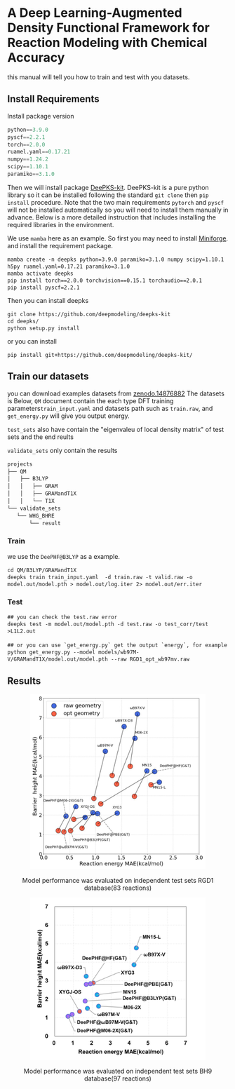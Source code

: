 # A Deep Learning-Augmented Density Functional Framework for Reaction Modeling with Chemical Accuracy

this manual will tell you how to train and test with you datasets.
## Install Requirements
Install package version
```python
python==3.9.0
pyscf==2.2.1
torch==2.0.0
ruamel.yaml==0.17.21
numpy==1.24.2
scipy==1.10.1
paramiko==3.1.0
```
Then we will install package [DeePKS-kit](https://github.com/deepmodeling/deepks-kit).
DeePKS-kit is a pure python library so it can be installed following the standard `git clone` then `pip install` procedure. Note that the two main requirements `pytorch` and `pyscf` will not be installed automatically so you will need to install them manually in advance. Below is a more detailed instruction that includes installing the required libraries in the environment.

We use `mamba` here as an example. So first you may need to install [Miniforge](https://github.com/conda-forge/miniforge). and install the requirement package.
```
mamba create -n deepks python=3.9.0 paramiko=3.1.0 numpy scipy=1.10.1 h5py ruamel.yaml=0.17.21 paramiko=3.1.0
mamba activate deepks
pip install torch==2.0.0 torchvision==0.15.1 torchaudio==2.0.1
pip install pyscf=2.2.1
```
Then you can install deepks
```
git clone https://github.com/deepmodeling/deepks-kit
cd deepks/
python setup.py install
```
or you can install
```
pip install git+https://github.com/deepmodeling/deepks-kit/
```
## Train our datasets
you can download examples datasets from [zenodo.14876882](https://zenodo.org/records/14876882)
The datasets is Below,  `QM` document contain the each type DFT training parameters`train_input.yaml` and datasets path such as `train.raw`, and `get_energy.py` will give you output energy.

`test_sets` also have contain the "eigenvaleu of local density matrix" of test sets and the end reults

`validate_sets` only contain the results

 ```python
projects
├── QM
│   ├── B3LYP
│   │   ├── GRAM
│   │   ├── GRAMandT1X
│   │   └── T1X
└── validate_sets
    └── WHG_BHRE
        └── result
 ```
### Train
we use the `DeePHF@B3LYP` as a example.
```
cd QM/B3LYP/GRAMandT1X
deepks train train_input.yaml  -d train.raw -t valid.raw -o model.out/model.pth > model.out/log.iter 2> model.out/err.iter
```
### Test
```
## you can check the test.raw error
deepks test -m model.out/model.pth -d test.raw -o test_corr/test >L1L2.out

## or you can use `get_energy.py` get the output `energy`, for example
python get_energy.py --model models/wb97M-V/GRAMandT1X/model.out/model.pth --raw RGD1_opt_wb97mv.raw
```

## Results
<div align="center">
  <img src="./test_sets/Figure3.jpg" width="400px" alt="models in BH9">
  <p>Model performance was evaluated on independent test sets RGD1 database(83 reactions)</p>
</div>



<div align="center">
  <img src="./test_sets/Figure4.jpg" width="400px" alt="models in BH9">
  <p>Model performance was evaluated on independent test sets BH9 database(97 reactions) </p>
</div>

